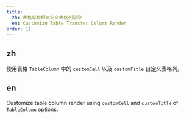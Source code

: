 ```yaml
---
title:
  zh: 表格穿梭框自定义表格列渲染
  en: Customize Table Transfer Column Render
order: 11
---
```


## zh

使用表格 `TableColumn` 中的 `customCell` 以及 `customTitle` 自定义表格列。

## en

Customize table column render using `customCell` and `customTitle` of `TableColumn` options.
